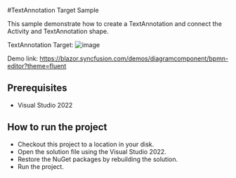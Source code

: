 #TextAnnotation Target Sample

This sample demonstrate how to create a TextAnnotation and connect the Activity and TextAnnotation shape.

TextAnnotation Target:
![image](https://user-images.githubusercontent.com/77827252/215400914-ed8376b6-78a5-474c-aa1c-36bdc67ee5f9.png)

Demo link:
https://blazor.syncfusion.com/demos/diagramcomponent/bpmn-editor?theme=fluent

## Prerequisites

* Visual Studio 2022

## How to run the project

* Checkout this project to a location in your disk.
* Open the solution file using the Visual Studio 2022.
* Restore the NuGet packages by rebuilding the solution.
* Run the project.
